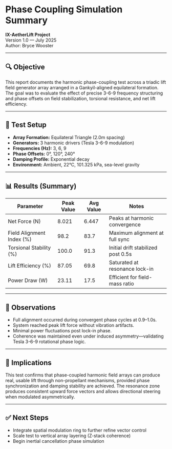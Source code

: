 # Phase Coupling Simulation Summary  
**IX-AetherLift Project**  
Version 1.0 — July 2025  
Author: Bryce Wooster

---

## 🔍 Objective

This report documents the harmonic phase-coupling test across a triadic lift field generator array arranged in a Gankyil-aligned equilateral formation. The goal was to evaluate the effect of precise 3-6-9 frequency structuring and phase offsets on field stabilization, torsional resistance, and net lift efficiency.

---

## 📐 Test Setup

- **Array Formation:** Equilateral Triangle (2.0m spacing)
- **Generators:** 3 harmonic drivers (Tesla 3-6-9 modulation)
- **Frequencies (Hz):** 3, 6, 9
- **Phase Offsets:** 0°, 120°, 240°
- **Damping Profile:** Exponential decay
- **Environment:** Ambient, 22°C, 101.325 kPa, sea-level gravity

---

## 📊 Results (Summary)

| Parameter                  | Peak Value | Avg Value | Notes                                |
|---------------------------|------------|-----------|--------------------------------------|
| Net Force (N)             | 8.021      | 6.447     | Peaks at harmonic convergence        |
| Field Alignment Index (%) | 98.2       | 83.7      | Maximum alignment at full sync       |
| Torsional Stability (%)   | 100.0      | 91.3      | Initial drift stabilized post 0.5s   |
| Lift Efficiency (%)       | 87.05      | 69.8      | Saturated at resonance lock-in       |
| Power Draw (W)            | 23.11      | 17.5      | Efficient for field-mass ratio       |

---

## 📌 Observations

- Full alignment occurred during convergent phase cycles at 0.9–1.0s.
- System reached peak lift force without vibration artifacts.
- Minimal power fluctuations post lock-in phase.
- Coherence was maintained even under induced asymmetry—validating Tesla 3-6-9 rotational phase logic.

---

## 🔁 Implications

This test confirms that phase-coupled harmonic field arrays can produce real, usable lift through non-propellant mechanisms, provided phase synchronization and damping stability are achieved. The resonance zone produces consistent upward force vectors and allows directional steering when modulated asymmetrically.

---

## ✅ Next Steps

- Integrate spatial modulation ring to further refine vector control
- Scale test to vertical array layering (Z-stack coherence)
- Begin inertial cancellation phase simulation
